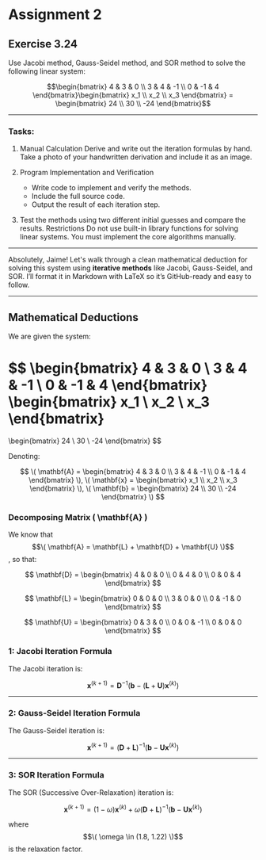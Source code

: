 # Assignment 2

## Exercise 3.24

Use Jacobi method, Gauss-Seidel method, and SOR method to solve the following linear system:

$$\begin{bmatrix}
4 & 3 & 0 \\
3 & 4 & -1 \\
0 & -1 & 4
\end{bmatrix}\begin{bmatrix}
x_1 \\ x_2 \\ x_3
\end{bmatrix} = \begin{bmatrix}
24 \\ 30 \\ -24
\end{bmatrix}$$

---

### Tasks:

1. Manual Calculation
   Derive and write out the iteration formulas by hand. Take a photo of your handwritten derivation and include it as an image.

2. Program Implementation and Verification
   - Write code to implement and verify the methods.
   - Include the full source code.
   - Output the result of each iteration step.

1. Test the methods using two different initial guesses and compare the results.
   Restrictions Do not use built-in library functions for solving linear systems. You must implement the core algorithms manually.

---

Absolutely, Jaime! Let's walk through a clean mathematical deduction for solving this system using **iterative methods** like Jacobi, Gauss-Seidel, and SOR. I’ll format it in Markdown with LaTeX so it’s GitHub-ready and easy to follow.

---

## Mathematical Deductions

We are given the system:

$$
\begin{bmatrix}
4 & 3 & 0 \\
3 & 4 & -1 \\
0 & -1 & 4
\end{bmatrix}
\begin{bmatrix}
x_1 \\
x_2 \\
x_3
\end{bmatrix}
=
\begin{bmatrix}
24 \\
30 \\
-24
\end{bmatrix}
$$

Denoting:

$$
\( \mathbf{A} = \begin{bmatrix} 4 & 3 & 0 \\ 3 & 4 & -1 \\ 0 & -1 & 4 \end{bmatrix} \), \( \mathbf{x} = \begin{bmatrix} x_1 \\ x_2 \\ x_3 \end{bmatrix} \), \( \mathbf{b} = \begin{bmatrix} 24 \\ 30 \\ -24 \end{bmatrix} \)
$$

### Decomposing Matrix \( \mathbf{A} \)

We know that $$\( \mathbf{A} = \mathbf{L} + \mathbf{D} + \mathbf{U} \)$$, so that:


$$
\mathbf{D} = \begin{bmatrix}
4 & 0 & 0 \\
0 & 4 & 0 \\
0 & 0 & 4
\end{bmatrix}
$$

$$
\mathbf{L} = \begin{bmatrix}
0 & 0 & 0 \\
3 & 0 & 0 \\
0 & -1 & 0
\end{bmatrix}
$$

$$
\mathbf{U} = \begin{bmatrix}
0 & 3 & 0 \\
0 & 0 & -1 \\
0 & 0 & 0
\end{bmatrix}
$$

### 1: Jacobi Iteration Formula

The Jacobi iteration is:

$$
\mathbf{x}^{(k+1)} = \mathbf{D}^{-1} \left( \mathbf{b} - (\mathbf{L} + \mathbf{U}) \mathbf{x}^{(k)} \right)
$$

---

### 2: Gauss-Seidel Iteration Formula

The Gauss-Seidel iteration is:

$$
\mathbf{x}^{(k+1)} = (\mathbf{D} + \mathbf{L})^{-1} \left( \mathbf{b} - \mathbf{U} \mathbf{x}^{(k)} \right)
$$

---

### 3: SOR Iteration Formula

The SOR (Successive Over-Relaxation) iteration is:

$$
\mathbf{x}^{(k+1)} = (1 - \omega)\mathbf{x}^{(k)} + \omega (\mathbf{D} + \mathbf{L})^{-1} \left( \mathbf{b} - \mathbf{U} \mathbf{x}^{(k)} \right)
$$

where $$\( \omega \in (1.8, 1.22) \)$$ is the relaxation factor.
